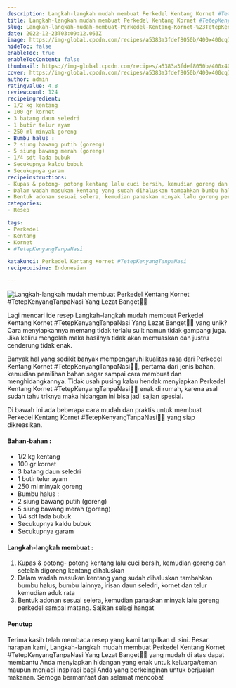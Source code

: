 ```yaml
---
description: Langkah-langkah mudah membuat Perkedel Kentang Kornet #TetepKenyangTanpaNasi Yang Lezat Banget"
title: Langkah-langkah mudah membuat Perkedel Kentang Kornet #TetepKenyangTanpaNasi Yang Lezat Banget
slug: Langkah-langkah-mudah-membuat-Perkedel-Kentang-Kornet-%23TetepKenyangTanpaNasi-Yang-Lezat-Banget
date: 2022-12-23T03:09:12.063Z
image: https://img-global.cpcdn.com/recipes/a5383a3fdef8050b/400x400cq70/photo.jpg
hideToc: false
enableToc: true
enableTocContent: false
thumbnail: https://img-global.cpcdn.com/recipes/a5383a3fdef8050b/400x400cq70/photo.jpg
cover: https://img-global.cpcdn.com/recipes/a5383a3fdef8050b/400x400cq70/photo.jpg
author: admin
ratingvalue: 4.8
reviewcount: 124
recipeingredient:
- 1/2 kg kentang
- 100 gr kornet
- 3 batang daun seledri
- 1 butir telur ayam
- 250 ml minyak goreng
- Bumbu halus :
- 2 siung bawang putih (goreng)
- 5 siung bawang merah (goreng)
- 1/4 sdt lada bubuk
- Secukupnya kaldu bubuk
- Secukupnya garam
recipeinstructions:
- Kupas & potong- potong kentang lalu cuci bersih, kemudian goreng dan setelah digoreng kentang dihaluskan
- Dalam wadah masukan kentang yang sudah dihaluskan tambahkan bumbu halus, bumbu lainnya, irisan daun seledri, kornet dan telur kemudian aduk rata
- Bentuk adonan sesuai selera, kemudian panaskan minyak lalu goreng perkedel sampai matang. Sajikan selagi hangat
categories:
- Resep

tags:
- Perkedel
- Kentang
- Kornet
- #TetepKenyangTanpaNasi

katakunci: Perkedel Kentang Kornet #TetepKenyangTanpaNasi
recipecuisine: Indonesian

---
```


![Langkah-langkah mudah membuat Perkedel Kentang Kornet #TetepKenyangTanpaNasi Yang Lezat Banget👩‍🍳](https://img-global.cpcdn.com/recipes/a5383a3fdef8050b/400x400cq70/photo.jpg)

Lagi mencari ide resep Langkah-langkah mudah membuat Perkedel Kentang Kornet #TetepKenyangTanpaNasi Yang Lezat Banget👩‍🍳 yang unik? Cara menyiapkannya memang tidak terlalu sulit namun tidak gampang juga. Jika keliru mengolah maka hasilnya tidak akan memuaskan dan justru cenderung tidak enak.

Banyak hal yang sedikit banyak mempengaruhi kualitas rasa dari Perkedel Kentang Kornet #TetepKenyangTanpaNasi👩‍🍳, pertama dari jenis bahan, kemudian pemilihan bahan segar sampai cara membuat dan menghidangkannya. Tidak usah pusing kalau hendak menyiapkan Perkedel Kentang Kornet #TetepKenyangTanpaNasi👩‍🍳 enak di rumah, karena asal sudah tahu triknya maka hidangan ini bisa jadi sajian spesial.

Di bawah ini ada beberapa cara mudah dan praktis untuk membuat Perkedel Kentang Kornet #TetepKenyangTanpaNasi👩‍🍳 yang siap dikreasikan.

<!--inarticleads1-->

#### Bahan-bahan :

- 1/2 kg kentang
- 100 gr kornet
- 3 batang daun seledri
- 1 butir telur ayam
- 250 ml minyak goreng
- Bumbu halus :
- 2 siung bawang putih (goreng)
- 5 siung bawang merah (goreng)
- 1/4 sdt lada bubuk
- Secukupnya kaldu bubuk
- Secukupnya garam

<!--inarticleads2-->

#### Langkah-langkah membuat :

1. Kupas & potong- potong kentang lalu cuci bersih, kemudian goreng dan setelah digoreng kentang dihaluskan
1. Dalam wadah masukan kentang yang sudah dihaluskan tambahkan bumbu halus, bumbu lainnya, irisan daun seledri, kornet dan telur kemudian aduk rata
1. Bentuk adonan sesuai selera, kemudian panaskan minyak lalu goreng perkedel sampai matang. Sajikan selagi hangat

#### Penutup

Terima kasih telah membaca resep yang kami tampilkan di sini. Besar harapan kami, Langkah-langkah mudah membuat Perkedel Kentang Kornet #TetepKenyangTanpaNasi Yang Lezat Banget👩‍🍳 yang mudah di atas dapat membantu Anda menyiapkan hidangan yang enak untuk keluarga/teman maupun menjadi inspirasi bagi Anda yang berkeinginan untuk berjualan makanan. Semoga bermanfaat dan selamat mencoba!